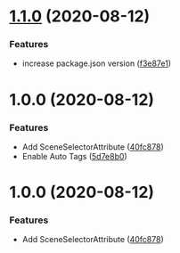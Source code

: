 # [1.1.0](https://github.com/janmikusch/PiRhoUtilities/compare/v1.0.0...v1.1.0) (2020-08-12)


### Features

* increase package.json version ([f3e87e1](https://github.com/janmikusch/PiRhoUtilities/commit/f3e87e129ec2932412cb5124e92621754703afc7))

# 1.0.0 (2020-08-12)


### Features

* Add SceneSelectorAttribute ([40fc878](https://github.com/janmikusch/PiRhoUtilities/commit/40fc878b875cf043a8a7f003007227eea20dc979))
* Enable Auto Tags ([5d7e8b0](https://github.com/janmikusch/PiRhoUtilities/commit/5d7e8b069a7ae61f814f848f43cc9ec68f4389cb))

# 1.0.0 (2020-08-12)


### Features

* Add SceneSelectorAttribute ([40fc878](https://github.com/janmikusch/PiRhoUtilities/commit/40fc878b875cf043a8a7f003007227eea20dc979))
